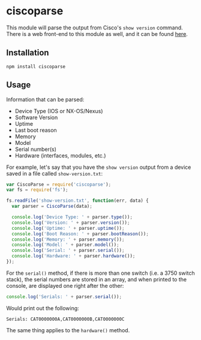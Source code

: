 # ciscoparse #

This module will parse the output from Cisco's `show version` command. There
is a web front-end to this module as well, and it can be found
[here](http://github.com/scottdware/node-ciscoparse).

## Installation  ##

    npm install ciscoparse

## Usage ##

Information that can be parsed:

- Device Type (IOS or NX-OS/Nexus)
- Software Version
- Uptime
- Last boot reason
- Memory
- Model
- Serial number(s)
- Hardware (interfaces, modules, etc.)

For example, let's say that you have the `show version` output from a device
saved in a file called `show-version.txt`:

~~~javascript
var CiscoParse = require('ciscoparse');
var fs = require('fs');

fs.readFile('show-version.txt', function(err, data) {
  var parser = CiscoParse(data);

  console.log('Device Type: ' + parser.type());
  console.log('Version: ' + parser.version());
  console.log('Uptime: ' + parser.uptime());
  console.log('Boot Reason: ' + parser.bootReason());
  console.log('Memory: ' + parser.memory());
  console.log('Model: ' + parser.model());
  console.log('Serial: ' + parser.serial());
  console.log('Hardware: ' + parser.hardware());
});
~~~

For the `serial()` method, if there is more than one switch (i.e. a 3750 switch
stack), the serial numbers are stored in an array, and when printed to the console,
are displayed one right after the other:

~~~javascript
console.log('Serials: ' + parser.serial());
~~~

Would print out the following:

    Serials: CAT0000000A,CAT0000000B,CAT0000000C

The same thing applies to the `hardware()` method.

